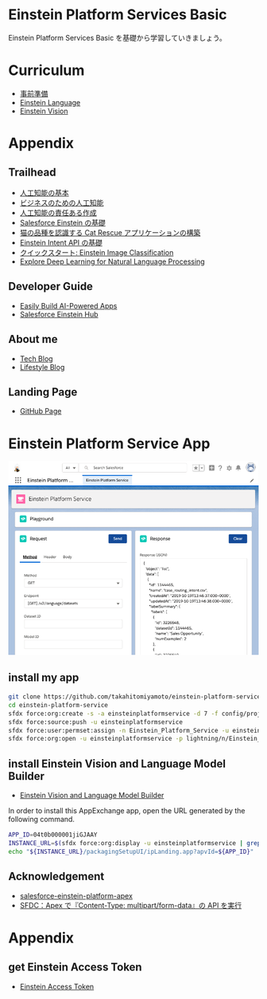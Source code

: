 # Einstein Platform Services Basic

Einstein Platform Services Basic を基礎から学習していきましょう。

# Curriculum

- [事前準備](https://github.com/takahitomiyamoto/einstein-platform-services-basic/wiki/Prerequisite)
- [Einstein Language](https://github.com/takahitomiyamoto/einstein-platform-services-basic/wiki/Einstein-Language)
- [Einstein Vision](https://github.com/takahitomiyamoto/einstein-platform-services-basic/wiki/Einstein-Vision)

# Appendix

## Trailhead

- [人工知能の基本](https://trailhead.salesforce.com/ja/content/learn/modules/ai_basics)
- [ビジネスのための人工知能](https://trailhead.salesforce.com/ja/content/learn/modules/artificial-intelligence-for-business)
- [人工知能の責任ある作成](https://trailhead.salesforce.com/ja/content/learn/modules/responsible-creation-of-artificial-intelligence)
- [Salesforce Einstein の基礎](https://trailhead.salesforce.com/ja/content/learn/modules/get_smart_einstein_feat)
- [猫の品種を認識する Cat Rescue アプリケーションの構築](https://trailhead.salesforce.com/ja/content/learn/projects/build-a-cat-rescue-app-that-recognizes-cat-breeds)
- [Einstein Intent API の基礎](https://trailhead.salesforce.com/ja/content/learn/modules/einstein_intent_basics)
- [クイックスタート: Einstein Image Classification](https://trailhead.salesforce.com/ja/content/learn/projects/predictive_vision_apex)
- [Explore Deep Learning for Natural Language Processing](https://trailhead.salesforce.com/ja/content/learn/trails/explore-deep-learning-for-nlp)

## Developer Guide

- [Easily Build AI-Powered Apps](https://metamind.readme.io/)
- [Salesforce Einstein Hub](http://www.einstein-hub.com/)

## About me

- [Tech Blog](https://qiita.com/takahito0508)
- [Lifestyle Blog](https://medium.com/takahitomiyamoto)

## Landing Page

- [GitHub Page](https://takahitomiyamoto.github.io/einstein-platform-services-basic/)

# Einstein Platform Service App

![my app](./asset/screenshot_app.png)

## install my app

```sh
git clone https://github.com/takahitomiyamoto/einstein-platform-service.git
cd einstein-platform-service
sfdx force:org:create -s -a einsteinplatformservice -d 7 -f config/project-scratch-def.json
sfdx force:source:push -u einsteinplatformservice
sfdx force:user:permset:assign -n Einstein_Platform_Service -u einsteinplatformservice
sfdx force:org:open -u einsteinplatformservice -p lightning/n/Einstein_Platform_Service
```

## install Einstein Vision and Language Model Builder

- [Einstein Vision and Language Model Builder](https://appexchangejp.salesforce.com/appxListingDetail?listingId=a0N3A00000FR4PKUA1)

In order to install this AppExchange app, open the URL generated by the following command.

```sh
APP_ID=04t0b000001jiGJAAY
INSTANCE_URL=$(sfdx force:org:display -u einsteinplatformservice | grep 'Instance Url')
echo "${INSTANCE_URL}/packagingSetupUI/ipLanding.app?apvId=${APP_ID}"
```

## Acknowledgement

- [salesforce-einstein-platform-apex](https://github.com/muenzpraeger/salesforce-einstein-platform-apex)
- [SFDC：Apex で『Content-Type: multipart/form-data』の API を実行](https://tyoshikawa1106.hatenablog.com/entry/2017/07/22/225204)

# Appendix

## get Einstein Access Token

- [Einstein Access Token](https://api.einstein.ai/token)
